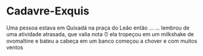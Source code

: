 # Cadavre-Exquis
Uma pessoa estava em Quixadá na praça do Leão então ...
... lembrou de uma atividade atrasada, que valia nota :alarm_clock:
ela tropeçou em um milkshake de ovomaltine e bateu a cabeça em um banco
começou a chover e com muitos ventos